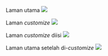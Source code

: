 Laman utama
<img src="https://i.ibb.co/HnpF7mY/Screenshot-2019-09-29-Wahid-in-a-Nut-Shell.png">

Laman <i>customize</i>
<img src="http://i.imgur.com/bZQJkdw.png">

Laman <i>customize</i> diisi
<img src="http://i.imgur.com/9CmApbV.png">

Laman utama setelah di-<i>customize</i>
<img src="https://i.ibb.co/wyg8w4k/Screenshot-2019-09-29-Wahid-in-a-Nut-Shell-1.png">
